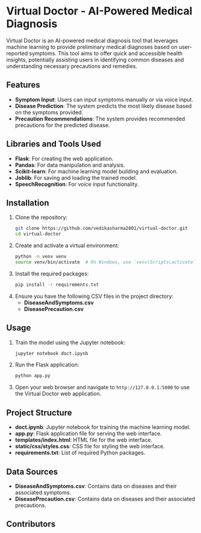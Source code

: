 # Virtual Doctor - AI-Powered Medical Diagnosis

Virtual Doctor is an AI-powered medical diagnosis tool that leverages machine learning to provide preliminary medical diagnoses based on user-reported symptoms. This tool aims to offer quick and accessible health insights, potentially assisting users in identifying common diseases and understanding necessary precautions and remedies.

## Features

- **Symptom Input**: Users can input symptoms manually or via voice input.
- **Disease Prediction**: The system predicts the most likely disease based on the symptoms provided.
- **Precaution Recommendations**: The system provides recommended precautions for the predicted disease.

## Libraries and Tools Used

- **Flask**: For creating the web application.
- **Pandas**: For data manipulation and analysis.
- **Scikit-learn**: For machine learning model building and evaluation.
- **Joblib**: For saving and loading the trained model.
- **SpeechRecognition**: For voice input functionality.

## Installation

1. Clone the repository:
   ```bash
   git clone https://github.com/vedikasharma2801/virtual-doctor.git
   cd virtual-doctor
2. Create and activate a virtual environment:
   ```bash
   python -m venv venv
   source venv/bin/activate  # On Windows, use `venv\Scripts\activate`
3. Install the required packages:
   ```bash
   pip install -r requirements.txt
4. Ensure you have the following CSV files in the project directory:
   - **DiseaseAndSymptoms.csv**
   - **DiseasePrecaution.csv**

## Usage

1. Train the model using the Jupyter notebook:
   ```bash
   jupyter notebook doct.ipynb

2. Run the Flask application:
   ```bash
   python app.py

3. Open your web browser and navigate to `http://127.0.0.1:5000` to use the Virtual Doctor web application.

      
## Project Structure

- **doct.ipynb**: Jupyter notebook for training the machine learning model.
- **app.py**: Flask application file for serving the web interface.
- **templates/index.html**: HTML file for the web interface.
- **static/css/styles.css**: CSS file for styling the web interface.
- **requirements.txt**: List of required Python packages.

## Data Sources

- **DiseaseAndSymptoms.csv**: Contains data on diseases and their associated symptoms.
- **DiseasePrecaution.csv**: Contains data on diseases and their associated precautions.

## Contributors

​

